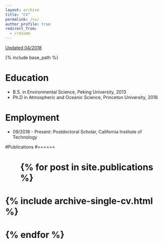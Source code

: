 ```yaml
---
layout: archive
title: "CV"
permalink: /cv/
author_profile: true
redirect_from:
  - /resume
---
```


[Updated 04/2018](http://szy21.github.io/files/cv_zs.pdf)

{% include base_path %}

Education
======
* B.S. in Environmental Science, Peking University, 2013
* Ph.D in Atmospheric and Oceanic Science, Princeton University, 2018

Employment
======
* 09/2018 - Present: Postdoctoral Scholar, California Institute of Technology
  
#Publications
#======
#  <ul>{% for post in site.publications %}
#    {% include archive-single-cv.html %}
#  {% endfor %}</ul>
  
